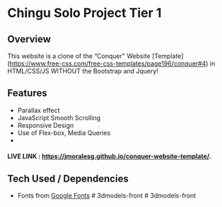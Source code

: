 # Chingu Solo Project Tier 1

## Overview

This website is a clone of the “Conquer" Website [Template] (https://www.free-css.com/free-css-templates/page196/conquer#4) in HTML/CSS/JS WITHOUT the Bootstrap and Jquery!

## Features 
* Parallax effect
* JavaScript Smooth Scrolling
* Responsive Design 
* Use of Flex-box, Media Queries 
* 
#### LIVE LINK : https://jmoralesg.github.io/conquer-website-template/.

## Tech Used / Dependencies

- Fonts from [Google Fonts](https://fonts.google.com/)
#   3 d m o d e l s - f r o n t  
 #   3 d m o d e l s - f r o n t  
 